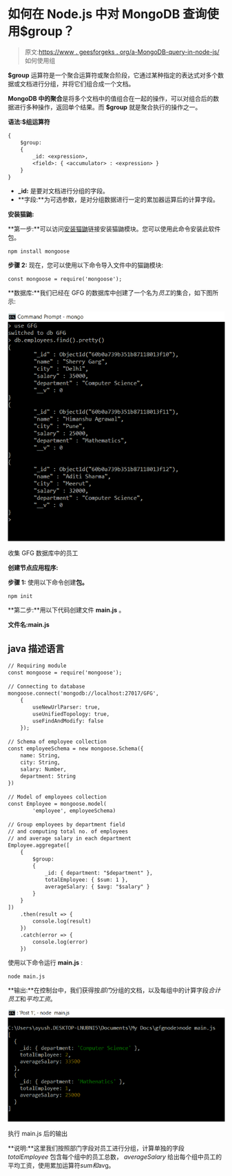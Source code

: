 # 如何在 Node.js 中对 MongoDB 查询使用$group？

> 原文:[https://www . geesforgeks . org/a-MongoDB-query-in-node-js/](https://www.geeksforgeeks.org/how-to-use-group-for-a-mongodb-query-in-node-js/)如何使用组

**$group** 运算符是一个聚合运算符或聚合阶段，它通过某种指定的表达式对多个数据或文档进行分组，并将它们组合成一个文档。

**MongoDB 中的聚合**是将多个文档中的值组合在一起的操作，可以对组合后的数据进行多种操作，返回单个结果。而 **$group** 就是聚合执行的操作之一。

**语法:$组运算符**

```
{
    $group:
    {
        _id: <expression>,
        <field>: { <accumulator> : <expression> }
    }
}
```

*   **_id:** 是要对文档进行分组的字段。
*   **字段:**为可选参数，是对分组数据进行一定的累加器运算后的计算字段。

**安装猫鼬:**

**第一步:**可以访问[安装猫鼬](https://www.npmjs.com/package/mongoose)链接安装猫鼬模块。您可以使用此命令安装此软件包。

```
npm install mongoose
```

**步骤 2:** 现在，您可以使用以下命令导入文件中的猫鼬模块:

```
const mongoose = require('mongoose');
```

**数据库:**我们已经在 GFG 的数据库中创建了一个名为*员工*的集合，如下图所示:

![](img/863239ddc752774fd6f94908b556aec6.png)

收集 GFG 数据库中的员工

**创建节点应用程序:**

**步骤 1:** 使用以下命令创建**包。**

```
npm init
```

**第二步:**用以下代码创建文件 **main.js** 。

**文件名:main.js**

## java 描述语言

```
// Requiring module
const mongoose = require('mongoose');

// Connecting to database
mongoose.connect('mongodb://localhost:27017/GFG',
    {
        useNewUrlParser: true,
        useUnifiedTopology: true,
        useFindAndModify: false
    });

// Schema of employee collection
const employeeSchema = new mongoose.Schema({
    name: String,
    city: String,
    salary: Number,
    department: String
})

// Model of employees collection
const Employee = mongoose.model(
        'employee', employeeSchema)

// Group employees by department field
// and computing total no. of employees
// and average salary in each department
Employee.aggregate([
    {
        $group:
        {
            _id: { department: "$department" },
            totalEmployee: { $sum: 1 },
            averageSalary: { $avg: "$salary" }
        }
    }
])
    .then(result => {
        console.log(result)
    })
    .catch(error => {
        console.log(error)
    })
```

使用以下命令运行 **main.js** :

```
node main.js
```

**输出:**在控制台中，我们获得按*部门*分组的文档，以及每组中的计算字段*合计员工*和*平均工资*。

![](img/e94249b7de1549ec3b80fbbf56719c7c.png)

执行 main.js 后的输出

**说明:**这里我们按照部门字段对员工进行分组，计算单独的字段 *totalEmployee* 包含每个组中的员工总数， *averageSalary* 给出每个组中员工的平均工资，使用累加运算符$sum 和$avg。